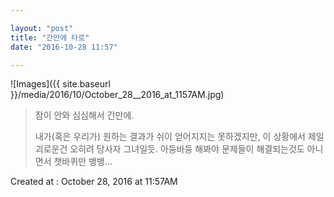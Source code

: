 ```yaml
---

layout: "post"  
title: "간만에 타로"  
date: "2016-10-28 11:57"

---
```


![Images]({{ site.baseurl }}/media/2016/10/October_28__2016_at_1157AM.jpg)

> 잠이 안와 심심해서 간만에.
>
> 내가(혹은 우리가) 원하는 결과가 쉬이 얻어지지는 못하겠지만, 이 상황에서 제일 괴로운건 오히려 당사자 그녀일듯. 아둥바둥 해봐야 문제들이 해결되는것도 아니면서 챗바퀴만 뱅뱅...

Created at : October 28, 2016 at 11:57AM

